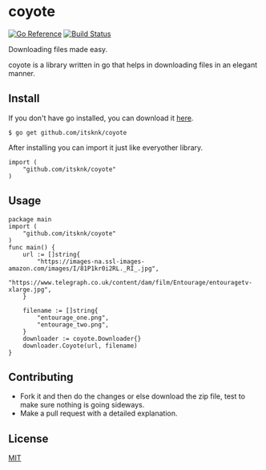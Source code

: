 # coyote
[![Go Reference](https://pkg.go.dev/badge/github.com/itsknk/coyote.svg)](https://pkg.go.dev/github.com/itsknk/coyote)
[![Build Status](https://travis-ci.com/itsknk/coyote.svg?branch=master)](https://travis-ci.com/itsknk/coyote)

Downloading files made easy.

coyote is a library written in go that helps in downloading files in an elegant manner.

## Install
If you don't have go installed, you can download it [here](https://golang.org/doc/install).
```
$ go get github.com/itsknk/coyote
``` 
After installing you can import it just like everyother library.
```
import (
    "github.com/itsknk/coyote"
)
```
## Usage
```
package main
import (
	"github.com/itsknk/coyote"
)
func main() {
	url := []string{
		"https://images-na.ssl-images-amazon.com/images/I/81P1kr0i2RL._RI_.jpg",
		"https://www.telegraph.co.uk/content/dam/film/Entourage/entouragetv-xlarge.jpg",
	}

	filename := []string{
		"entourage_one.png",
		"entourage_two.png",
	}
	downloader := coyote.Downloader{}
	downloader.Coyote(url, filename)
}
```

## Contributing
- Fork it and then do the changes or else download the zip file, test to make sure nothing is going sideways.
- Make a pull request with a detailed explanation. 

## License
[MIT](https://github.com/itsknk/statusHTTP/blob/master/LICENSE)